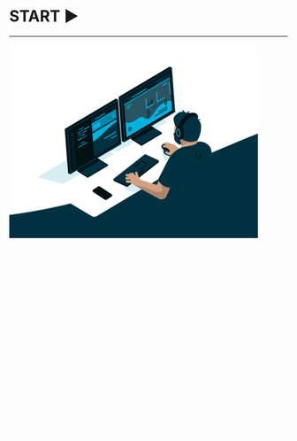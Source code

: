 # START ▶
<hr>
<a><img height="350"  width="450" src="dev.gif"/><img height="350" width="450" src="boasVindas.gif"/></a>
